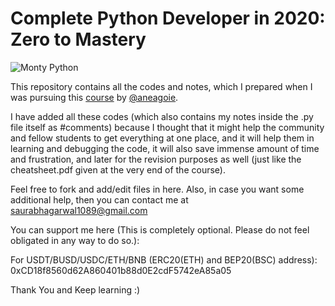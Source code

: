 # Complete Python Developer in 2020: Zero to Mastery

![Monty Python](https://img.etimg.com/thumb/width-1200,height-900,imgsize-638053,resizemode-75,msid-84146083/prime/technology-and-startups/booting-up-developer-economy-how-tech-startups-are-helping-coders-build-and-test-software-faster.jpg)

This repository contains all the codes and notes, which I prepared when I was pursuing this [course](https://www.udemy.com/share/101URkAkIZdlpbR3w=/) by [@aneagoie](https://github.com/aneagoie).

I have added all these codes (which also contains my notes inside the .py file itself as #comments) because I thought that it might help the community and fellow students to get everything at one place, and it will help them in learning and debugging the code, it will also save immense amount of time and frustration, and later for the revision purposes as well (just like the cheatsheet.pdf given at the very end of the course).

Feel free to fork and add/edit files in here. Also, in case you want some additional help, then you can contact me at saurabhagarwal1089@gmail.com

You can support me here (This is completely optional. Please do not feel obligated in any way to do so.):

For USDT/BUSD/USDC/ETH/BNB (ERC20(ETH) and BEP20(BSC) address): 0xCD18f8560d62A860401b88d0E2cdF5742eA85a05

Thank You and Keep learning :)

